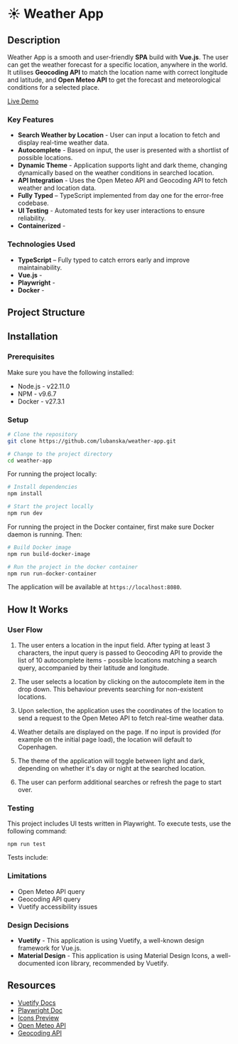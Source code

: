 # ☀️ Weather App

## Description

Weather App is a smooth and user-friendly **SPA** build with **Vue.js**. The user can get the weather forecast for a specific location, anywhere in the world. It utilises **Geocoding API** to match the location name with correct longitude and latitude, and **Open Meteo API** to get the forecast and meteorological conditions for a selected place.

[Live Demo](https://weather-app-ruby-iota-54.vercel.app/)

### Key Features

- **Search Weather by Location** - User can input a location to fetch and display real-time weather data.
- **Autocomplete** - Based on input, the user is presented with a shortlist of possible locations.
- **Dynamic Theme** - Application supports light and dark theme, changing dynamically based on the weather conditions in searched location.
- **API Integration** - Uses the Open Meteo API and Geocoding API to fetch weather and location data.
- **Fully Typed** – TypeScript implemented from day one for the error-free codebase.
- **UI Testing** - Automated tests for key user interactions to ensure reliability.
- **Containerized** -

### Technologies Used

- **TypeScript** – Fully typed to catch errors early and improve maintainability.
- **Vue.js** -
- **Playwright** -
- **Docker** -

## Project Structure

## Installation

### Prerequisites

Make sure you have the following installed:

- Node.js - v22.11.0
- NPM - v9.6.7
- Docker - v27.3.1

### Setup

```bash
# Clone the repository
git clone https://github.com/lubanska/weather-app.git

# Change to the project directory
cd weather-app
```

For running the project locally:

```bash
# Install dependencies
npm install

# Start the project locally
npm run dev
```

For running the project in the Docker container, first make sure Docker daemon is running. Then:

```bash
# Build Docker image
npm run build-docker-image

# Run the project in the docker container
npm run run-docker-container
```

The application will be available at `https://localhost:8080`.

## How It Works

### User Flow

1. The user enters a location in the input field. After typing at least 3 characters, the input query is passed to Geocoding API to provide the list of 10 autocomplete items - possible locations matching a search query, accompanied by their latitude and longitude.

2. The user selects a location by clicking on the autocomplete item in the drop down. This behaviour prevents searching for non-existent locations.

3. Upon selection, the application uses the coordinates of the location to send a request to the Open Meteo API to fetch real-time weather data.

4. Weather details are displayed on the page. If no input is provided (for example on the initial page load), the location will default to Copenhagen.

5. The theme of the application will toggle between light and dark, depending on whether it's day or night at the searched location.

6. The user can perform additional searches or refresh the page to start over.

### Testing

This project includes UI tests written in Playwright. To execute tests, use the following command:

```
npm run test
```

Tests include:

### Limitations

- Open Meteo API query
- Geocoding API query
- Vuetify accessibility issues

### Design Decisions

- **Vuetify** - This application is using Vuetify, a well-known design framework for Vue.js.
- **Material Design** - This application is using Material Design Icons, a well-documented icon library, recommended by Vuetify.

## Resources

- [Vuetify Docs](https://weather-app-ruby-iota-54.vercel.app/)
- [Playwright Doc](https://weather-app-ruby-iota-54.vercel.app/)
- [Icons Preview](https://weather-app-ruby-iota-54.vercel.app/)
- [Open Meteo API](https://weather-app-ruby-iota-54.vercel.app/)
- [Geocoding API](https://weather-app-ruby-iota-54.vercel.app/)
